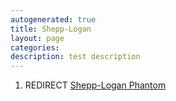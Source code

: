 ```yaml
---
autogenerated: true
title: Shepp-Logan
layout: page
categories: 
description: test description
---
```


1.  REDIRECT [Shepp-Logan Phantom](Shepp-Logan_Phantom)
